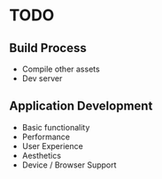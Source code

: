 # TODO
## Build Process

- Compile other assets
- Dev server

## Application Development

- Basic functionality
- Performance
- User Experience
- Aesthetics
- Device / Browser Support
